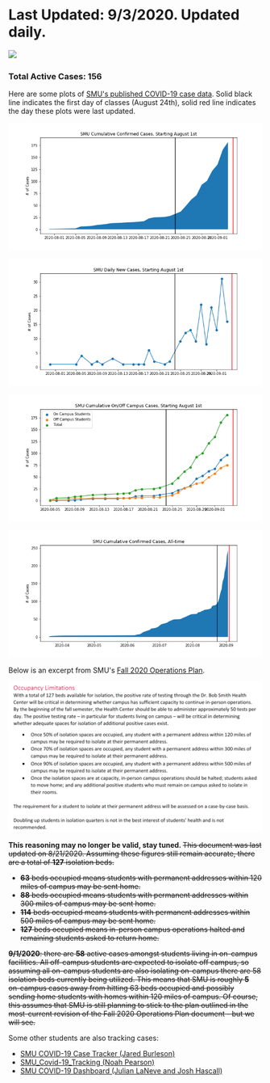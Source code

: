 # Last Updated: 9/3/2020. Updated daily.

<div class='tableauPlaceholder' id='viz1599210612074' style='position: relative'><noscript><a href='https://public.tableau.com/views/SMUCOVID-19InteractiveDashboard/Dashboard?:language=en&:display_count=y&publish=yes&:origin=viz_share_link'><img alt=' ' src='https:&#47;&#47;public.tableau.com&#47;static&#47;images&#47;SM&#47;SMUCOVID-19InteractiveDashboard&#47;Dashboard&#47;1_rss.png' style='border: none' /></a></noscript><object class='tableauViz'  style='display:none;'><param name='host_url' value='https%3A%2F%2Fpublic.tableau.com%2F' /> <param name='embed_code_version' value='3' /> <param name='site_root' value='' /><param name='name' value='SMUCOVID-19InteractiveDashboard&#47;Dashboard' /><param name='tabs' value='no' /><param name='toolbar' value='yes' /><param name='static_image' value='https:&#47;&#47;public.tableau.com&#47;static&#47;images&#47;SM&#47;SMUCOVID-19InteractiveDashboard&#47;Dashboard&#47;1.png' /> <param name='animate_transition' value='yes' /><param name='display_static_image' value='yes' /><param name='display_spinner' value='yes' /><param name='display_overlay' value='yes' /><param name='display_count' value='yes' /><param name='language' value='en' /></object></div>


### Total Active Cases: 156

Here are some plots of [SMU's published COVID-19 case data](https://blog.smu.edu/coronavirus-covid-19/cases/). Solid black line indicates the first day of classes (August 24th), solid red line indicates the day these plots were last updated.

![](cumulative_cases_starting_august.png)

![](daily_new_cases_starting_august.png)

![](cumulative_on_off_cases_starting_august.png)

![](cumulative_cases_all_time.png)

Below is an excerpt from SMU's [Fall 2020 Operations Plan](https://smu.app.box.com/s/rrp4y7vgndry6kb8xhrmtxdcbdftjs85).

![](operations_plan_excerpt.png)

<strong> This reasoning may no longer be valid, stay tuned. </strong>
<strike> This document was last updated on 8/21/2020. Assuming these figures still remain accurate, there are a total of <strong>127</strong> isolation beds.
<ul>
<li> <strong>63</strong> beds occupied means students with permanent addresses within 120 miles of campus may be sent home. </li>
<li> <strong>88</strong> beds occupied means students with permanent addresses within 300 miles of campus may be sent home. </li>
<li> <strong>114</strong> beds occupied means students with permanent addresses within 500 miles of campus may be sent home. </li>
<li> <strong>127</strong> beds occupied means in-person campus operations halted and remaining students asked to return home. </li>
</ul>

<strong>9/1/2020</strong>: there are <strong>58</strong> active cases amongst students living in on-campus facilities. All off-campus students are expected to isolate off campus, so assuming all on-campus students are also isolating on-campus there are 58 isolation beds currently being utilized. This means that SMU is roughly <strong>5</strong> on-campus cases away from hitting 63 beds occupied and possibly sending home students with homes within 120 miles of campus. Of course, this assumes that SMU is still planning to stick to the plan outlined in the most-current revision of the Fall 2020 Operations Plan document - but we will see. </strike>


Some other students are also tracking cases:
<ul>
<li> <a href="https://github.com/jared-burleson/SMU_COVID_Case_Tracker">SMU COVID-19 Case Tracker (Jared Burleson)</a>
<li> <a href="https://github.com/NoahPearson/SMU_Covid-19_Tracking">SMU_Covid-19_Tracking (Noah Pearson)</a>
<li> <a href="http://covid.smuaiclub.com/">SMU COVID-19 Dashboard (Julian LaNeve and Josh Hascall)</a>
  
</ul>
